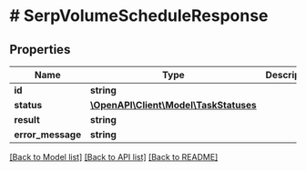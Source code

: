 # # SerpVolumeScheduleResponse

## Properties

Name | Type | Description | Notes
------------ | ------------- | ------------- | -------------
**id** | **string** |  |
**status** | [**\OpenAPI\Client\Model\TaskStatuses**](TaskStatuses.md) |  |
**result** | **string** |  | [optional]
**error_message** | **string** |  | [optional]

[[Back to Model list]](../../README.md#models) [[Back to API list]](../../README.md#endpoints) [[Back to README]](../../README.md)
